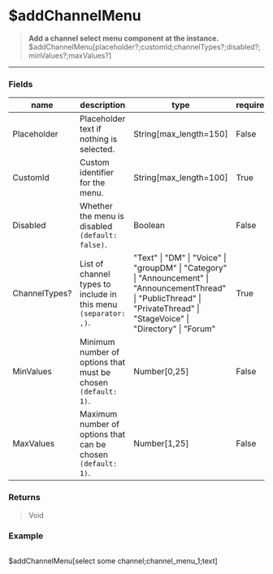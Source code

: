 # **$addChannelMenu**
> **Add a channel select menu component at the instance.** <br/>
> $addChannelMenu[placeholder?;customId;channelTypes?;disabled?;minValues?;maxValues?]
- - -

### Fields
| name | description | type | required |
|------|-------------|------|----------|
| Placeholder | Placeholder text if nothing is selected. | String[max_length=150] | False |
| CustomId | Custom identifier for the menu. | String[max_length=100] | True |
| Disabled | Whether the menu is disabled `(default: false)`. | Boolean | False |
| ChannelTypes? | List of channel types to include in this menu `(separator: ,)`. | &quot;Text&quot; &#124; &quot;DM&quot; &#124; &quot;Voice&quot; &#124; &quot;groupDM&quot; &#124; &quot;Category&quot; &#124; &quot;Announcement&quot; &#124; &quot;AnnouncementThread&quot; &#124; &quot;PublicThread&quot; &#124; &quot;PrivateThread&quot; &#124; &quot;StageVoice&quot; &#124; &quot;Directory&quot; &#124; &quot;Forum&quot; | True |
| MinValues | Minimum number of options that must be chosen `(default: 1)`. | Number[0,25] | False |
| MaxValues | Maximum number of options that can be chosen `(default: 1)`. | Number[1,25] | False |

### Returns
> Void

### Example
> ```php
$addChannelMenu[select some channel;channel_menu_1;text]
```